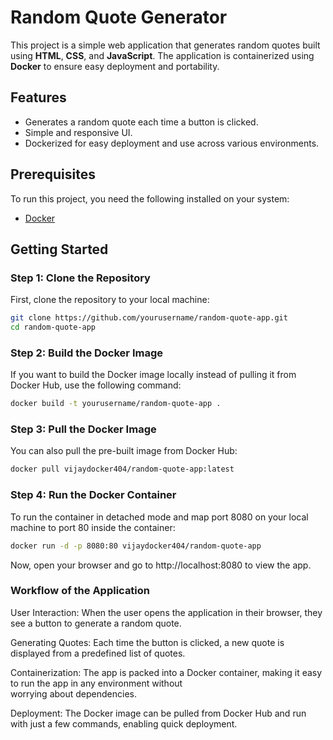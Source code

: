 # Random Quote Generator

This project is a simple web application that generates random quotes built using **HTML**, **CSS**, and **JavaScript**. The application is containerized using **Docker** to ensure easy deployment and portability.

## Features
- Generates a random quote each time a button is clicked.
- Simple and responsive UI.
- Dockerized for easy deployment and use across various environments.

## Prerequisites
To run this project, you need the following installed on your system:
- [Docker](https://www.docker.com/)

## Getting Started

### Step 1: Clone the Repository
First, clone the repository to your local machine:

```bash
git clone https://github.com/yourusername/random-quote-app.git
cd random-quote-app
```
### Step 2: Build the Docker Image
If you want to build the Docker image locally instead of pulling it from Docker Hub, use the following command:

```bash
docker build -t yourusername/random-quote-app .
```
### Step 3: Pull the Docker Image  
You can also pull the pre-built image from Docker Hub:  

```bash
docker pull vijaydocker404/random-quote-app:latest
```
### Step 4: Run the Docker Container
To run the container in detached mode and map port 8080 on your local machine to port 80 inside the container:
```bash
docker run -d -p 8080:80 vijaydocker404/random-quote-app
```
Now, open your browser and go to http://localhost:8080 to view the app.

### Workflow of the Application
User Interaction: When the user opens the application in their browser, they see a button to generate a random quote.  

Generating Quotes: Each time the button is clicked, a new quote is displayed from a predefined list of quotes.  

Containerization: The app is packed into a Docker container, making it easy to run the app in any environment without  
 worrying about dependencies.  
 
Deployment: The Docker image can be pulled from Docker Hub and run with just a few commands, enabling quick deployment.  

